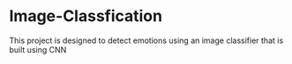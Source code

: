 # Image-Classfication
This project is designed to detect emotions using an image classifier that is built using CNN
